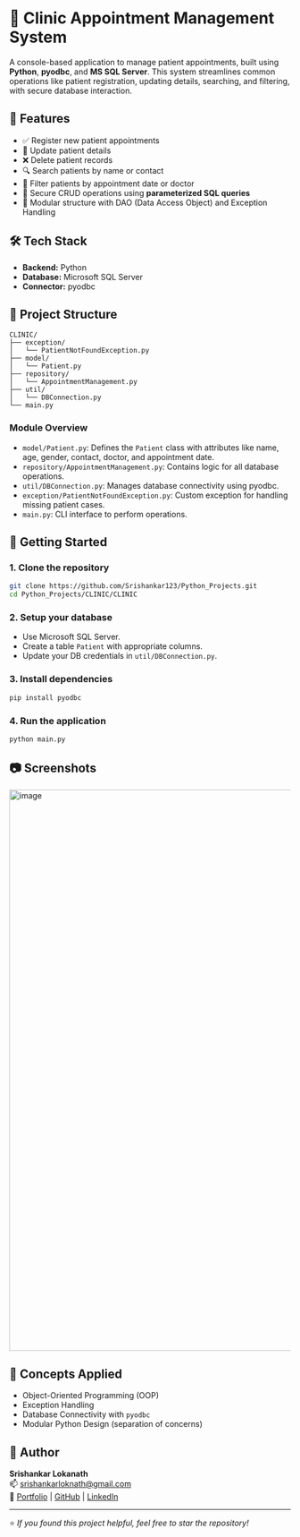 # 🏥 Clinic Appointment Management System

A console-based application to manage patient appointments, built using **Python**, **pyodbc**, and **MS SQL Server**. This system streamlines common operations like patient registration, updating details, searching, and filtering, with secure database interaction.

## 📌 Features

- ✅ Register new patient appointments  
- 🔁 Update patient details  
- ❌ Delete patient records  
- 🔍 Search patients by name or contact  
- 🎯 Filter patients by appointment date or doctor  
- 🔐 Secure CRUD operations using **parameterized SQL queries**  
- 🧩 Modular structure with DAO (Data Access Object) and Exception Handling  

## 🛠️ Tech Stack

- **Backend:** Python  
- **Database:** Microsoft SQL Server  
- **Connector:** pyodbc  

## 📂 Project Structure

```
CLINIC/
├── exception/
│   └── PatientNotFoundException.py
├── model/
│   └── Patient.py
├── repository/
│   └── AppointmentManagement.py
├── util/
│   └── DBConnection.py
└── main.py
```

### Module Overview

- `model/Patient.py`: Defines the `Patient` class with attributes like name, age, gender, contact, doctor, and appointment date.  
- `repository/AppointmentManagement.py`: Contains logic for all database operations.  
- `util/DBConnection.py`: Manages database connectivity using pyodbc.  
- `exception/PatientNotFoundException.py`: Custom exception for handling missing patient cases.  
- `main.py`: CLI interface to perform operations.  

## 🚀 Getting Started

### 1. Clone the repository
```bash
git clone https://github.com/Srishankar123/Python_Projects.git
cd Python_Projects/CLINIC/CLINIC
```

### 2. Setup your database
- Use Microsoft SQL Server.
- Create a table `Patient` with appropriate columns.
- Update your DB credentials in `util/DBConnection.py`.

### 3. Install dependencies
```bash
pip install pyodbc
```

### 4. Run the application
```bash
python main.py
```

## 📷 Screenshots

<img width="1919" height="1003" alt="image" src="https://github.com/user-attachments/assets/fcbc4713-740a-4e5f-bb3e-052b70e4d07e" />


## 🧠 Concepts Applied

- Object-Oriented Programming (OOP)  
- Exception Handling  
- Database Connectivity with `pyodbc`  
- Modular Python Design (separation of concerns)  

## 📌 Author

**Srishankar Lokanath**  
📫 [srishankarloknath@gmail.com](mailto:srishankarloknath@gmail.com)  
🔗 [Portfolio](https://srishankar.netlify.app/) | [GitHub](https://github.com/Srishankar123) | [LinkedIn](https://linkedin.com/in/srishankar-lokanath-99a5b4252)

---

⭐ *If you found this project helpful, feel free to star the repository!*
